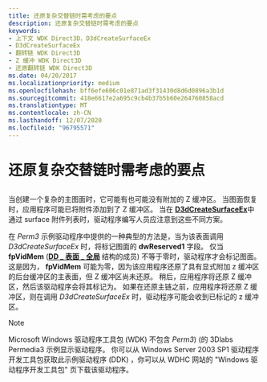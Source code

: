 ```yaml
---
title: 还原复杂交替链时需考虑的要点
description: 还原复杂交替链时需考虑的要点
keywords:
- 上下文 WDK Direct3D，D3dCreateSurfaceEx
- D3dCreateSurfaceEx
- 翻转链 WDK Direct3D
- Z 缓冲 WDK Direct3D
- 还原翻转链 WDK Direct3D
ms.date: 04/20/2017
ms.localizationpriority: medium
ms.openlocfilehash: bff6efe606c01e871ad3f31430d8d6d0896a3b1d
ms.sourcegitcommit: 418e6617e2a695c9cb4b37b5b60e264760858acd
ms.translationtype: MT
ms.contentlocale: zh-CN
ms.lasthandoff: 12/07/2020
ms.locfileid: "96795571"
---
```

# <a name="points-to-consider-when-restoring-complex-flipping-chains"></a>还原复杂交替链时需考虑的要点


## <span id="ddk_points_to_consider_when_restoring_complex_flipping_chains_gg"></span><span id="DDK_POINTS_TO_CONSIDER_WHEN_RESTORING_COMPLEX_FLIPPING_CHAINS_GG"></span>


当创建一个复杂的主图面时，它可能有也可能没有附加的 Z 缓冲区。 当图面恢复时，应用程序可能已将附件添加到了 Z 缓冲区。 当在 [**D3dCreateSurfaceEx**](/windows/win32/api/ddrawint/nc-ddrawint-pdd_createsurfaceex)中通过 surface 附件列表时，驱动程序编写人员应注意到这些不同方案。

在 *Perm3* 示例驱动程序中提供的一种典型的方法是，当为该表面调用 *D3dCreateSurfaceEx* 时，将标记图面的 **dwReserved1** 字段。 仅当 **fpVidMem** ([**DD \_ 表面 \_ 全局**](/windows/win32/api/ddrawint/ns-ddrawint-dd_surface_global) 结构的成员) 不等于零时，驱动程序才会标记图面。 这是因为， **fpVidMem** 可能为零，因为该应用程序还原了具有显式附加 z 缓冲区的后台缓冲区的主表面，但 Z 缓冲区尚未还原。 稍后，应用程序将还原 Z 缓冲区，然后该驱动程序会将其标记为。 如果在还原主链之前，应用程序将还原 Z 缓冲区，则在调用 *D3dCreateSurfaceEx* 时，驱动程序可能会收到已标记的 z 缓冲区。

> [!NOTE]
> Microsoft Windows 驱动程序工具包 (WDK) 不包含 *Perm3*)  (的 3Dlabs Permedia3 示例显示驱动程序。 你可以从 Windows Server 2003 SP1 驱动程序开发工具包获取此示例驱动程序 (DDK) ，你可以从 WDHC 网站的 "Windows 驱动程序开发工具包" 页下载该驱动程序。

 

 

